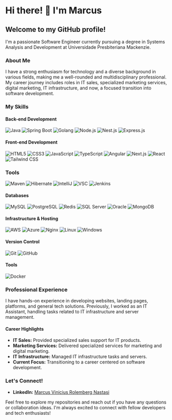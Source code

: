 # Hi there! 👋 I'm Marcus

## Welcome to my GitHub profile!

I'm a passionate Software Engineer currently pursuing a degree in Systems Analysis and Development at Universidade Presbiteriana Mackenzie.

### About Me

I have a strong enthusiasm for technology and a diverse background in various fields, making me a well-rounded and multidisciplinary professional. My career journey includes roles in IT sales, specialized marketing services, digital marketing, IT infrastructure, and now, a focused transition into software development. 

### My Skills

#### Back-end Development 
![Java](https://skillicons.dev/icons?i=java)
![Spring Boot](https://skillicons.dev/icons?i=spring)
![Golang](https://skillicons.dev/icons?i=go)
![Node.js](https://skillicons.dev/icons?i=nodejs)
![Nest.js](https://skillicons.dev/icons?i=nestjs)
![Express.js](https://skillicons.dev/icons?i=express)

#### Front-end Development
![HTML5](https://skillicons.dev/icons?i=html)
![CSS3](https://skillicons.dev/icons?i=css)
![JavaScript](https://skillicons.dev/icons?i=js)
![TypeScript](https://skillicons.dev/icons?i=ts)
![Angular](https://skillicons.dev/icons?i=angular)
![Next.js](https://skillicons.dev/icons?i=nextjs)
![React](https://skillicons.dev/icons?i=react)
![Tailwind CSS](https://skillicons.dev/icons?i=tailwind)

### Tools
![Maven](https://skillicons.dev/icons?i=maven)
![Hibernate](https://skillicons.dev/icons?i=hibernate)
![IntelliJ](https://skillicons.dev/icons?i=idea)
![VSC](https://skillicons.dev/icons?i=vscode)
![Jenkins](https://skillicons.dev/icons?i=jenkins)

#### Databases
![MySQL](https://skillicons.dev/icons?i=mysql)
![PostgreSQL](https://skillicons.dev/icons?i=postgres)
![Redis](https://skillicons.dev/icons?i=redis)
![SQL Server](https://img.shields.io/badge/-SQL%20Server-CC2927?style=flat-square&logo=microsoft-sql-server&logoColor=white)
![Oracle](https://img.shields.io/badge/-Oracle-F80000?style=flat-square&logo=oracle&logoColor=white)
![MongoDB](https://skillicons.dev/icons?i=mongodb)

#### Infrastructure & Hosting
![AWS](https://skillicons.dev/icons?i=aws)
![Azure](https://skillicons.dev/icons?i=azure)
![Nginx](https://skillicons.dev/icons?i=nginx)
![Linux](https://skillicons.dev/icons?i=linux)
![Windows](https://skillicons.dev/icons?i=windows)

#### Version Control
![Git](https://skillicons.dev/icons?i=git)
![GitHub](https://skillicons.dev/icons?i=github)

#### Tools
![Docker](https://skillicons.dev/icons?i=docker)

### Professional Experience

I have hands-on experience in developing websites, landing pages, platforms, and general tech solutions. Previously, I worked as an IT Assistant, handling tasks related to IT infrastructure and server management.

#### Career Highlights
- **IT Sales:** Provided specialized sales support for IT products.
- **Marketing Services:** Delivered specialized services for marketing and digital marketing.
- **IT Infrastructure:** Managed IT infrastructure tasks and servers.
- **Current Focus:** Transitioning to a career centered on software development.

### Let's Connect!
- **LinkedIn:** [Marcus Vinicius Rolemberg Nastasi](https://www.linkedin.com/in/marcus-vinicius-rolemberg-nastasi-1056601b7/)

Feel free to explore my repositories and reach out if you have any questions or collaboration ideas. I'm always excited to connect with fellow developers and tech enthusiasts!
